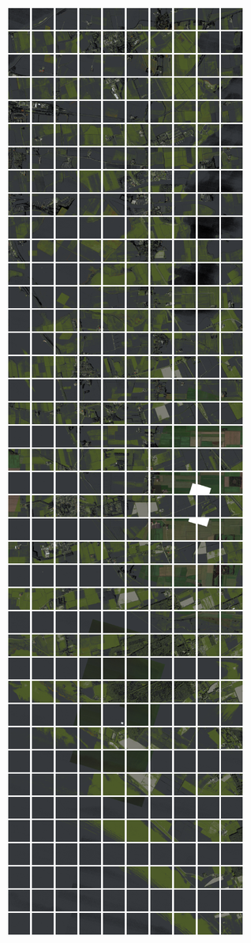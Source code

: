 <html>
<div>
<img src="https://github.com/HakkaTjakka/NL_TILE_MAP/blob/main/18/629/-1063/r.6290.-10630.png" height="44" width="44">
<img src="https://github.com/HakkaTjakka/NL_TILE_MAP/blob/main/18/629/-1063/r.6291.-10630.png" height="44" width="44">
<img src="https://github.com/HakkaTjakka/NL_TILE_MAP/blob/main/18/629/-1063/r.6292.-10630.png" height="44" width="44">
<img src="https://github.com/HakkaTjakka/NL_TILE_MAP/blob/main/18/629/-1063/r.6293.-10630.png" height="44" width="44">
<img src="https://github.com/HakkaTjakka/NL_TILE_MAP/blob/main/18/629/-1063/r.6294.-10630.png" height="44" width="44">
<img src="https://github.com/HakkaTjakka/NL_TILE_MAP/blob/main/18/629/-1063/r.6295.-10630.png" height="44" width="44">
<img src="https://github.com/HakkaTjakka/NL_TILE_MAP/blob/main/18/629/-1063/r.6296.-10630.png" height="44" width="44">
<img src="https://github.com/HakkaTjakka/NL_TILE_MAP/blob/main/18/629/-1063/r.6297.-10630.png" height="44" width="44">
<img src="https://github.com/HakkaTjakka/NL_TILE_MAP/blob/main/18/629/-1063/r.6298.-10630.png" height="44" width="44">
<img src="https://github.com/HakkaTjakka/NL_TILE_MAP/blob/main/18/629/-1063/r.6299.-10630.png" height="44" width="44">
<img src="https://github.com/HakkaTjakka/NL_TILE_MAP/blob/main/18/630/-1063/r.6300.-10630.png" height="44" width="44">
<img src="https://github.com/HakkaTjakka/NL_TILE_MAP/blob/main/18/630/-1063/r.6301.-10630.png" height="44" width="44">
<img src="https://github.com/HakkaTjakka/NL_TILE_MAP/blob/main/18/630/-1063/r.6302.-10630.png" height="44" width="44">
<img src="https://github.com/HakkaTjakka/NL_TILE_MAP/blob/main/18/630/-1063/r.6303.-10630.png" height="44" width="44">
<img src="https://github.com/HakkaTjakka/NL_TILE_MAP/blob/main/18/630/-1063/r.6304.-10630.png" height="44" width="44">
<img src="https://github.com/HakkaTjakka/NL_TILE_MAP/blob/main/18/630/-1063/r.6305.-10630.png" height="44" width="44">
<img src="https://github.com/HakkaTjakka/NL_TILE_MAP/blob/main/18/630/-1063/r.6306.-10630.png" height="44" width="44">
<img src="https://github.com/HakkaTjakka/NL_TILE_MAP/blob/main/18/630/-1063/r.6307.-10630.png" height="44" width="44">
<img src="https://github.com/HakkaTjakka/NL_TILE_MAP/blob/main/18/630/-1063/r.6308.-10630.png" height="44" width="44">
<img src="https://github.com/HakkaTjakka/NL_TILE_MAP/blob/main/18/630/-1063/r.6309.-10630.png" height="44" width="44">
<br>
<img src="https://github.com/HakkaTjakka/NL_TILE_MAP/blob/main/18/629/-1063/r.6290.-10629.png" height="44" width="44">
<img src="https://github.com/HakkaTjakka/NL_TILE_MAP/blob/main/18/629/-1063/r.6291.-10629.png" height="44" width="44">
<img src="https://github.com/HakkaTjakka/NL_TILE_MAP/blob/main/18/629/-1063/r.6292.-10629.png" height="44" width="44">
<img src="https://github.com/HakkaTjakka/NL_TILE_MAP/blob/main/18/629/-1063/r.6293.-10629.png" height="44" width="44">
<img src="https://github.com/HakkaTjakka/NL_TILE_MAP/blob/main/18/629/-1063/r.6294.-10629.png" height="44" width="44">
<img src="https://github.com/HakkaTjakka/NL_TILE_MAP/blob/main/18/629/-1063/r.6295.-10629.png" height="44" width="44">
<img src="https://github.com/HakkaTjakka/NL_TILE_MAP/blob/main/18/629/-1063/r.6296.-10629.png" height="44" width="44">
<img src="https://github.com/HakkaTjakka/NL_TILE_MAP/blob/main/18/629/-1063/r.6297.-10629.png" height="44" width="44">
<img src="https://github.com/HakkaTjakka/NL_TILE_MAP/blob/main/18/629/-1063/r.6298.-10629.png" height="44" width="44">
<img src="https://github.com/HakkaTjakka/NL_TILE_MAP/blob/main/18/629/-1063/r.6299.-10629.png" height="44" width="44">
<img src="https://github.com/HakkaTjakka/NL_TILE_MAP/blob/main/18/630/-1063/r.6300.-10629.png" height="44" width="44">
<img src="https://github.com/HakkaTjakka/NL_TILE_MAP/blob/main/18/630/-1063/r.6301.-10629.png" height="44" width="44">
<img src="https://github.com/HakkaTjakka/NL_TILE_MAP/blob/main/18/630/-1063/r.6302.-10629.png" height="44" width="44">
<img src="https://github.com/HakkaTjakka/NL_TILE_MAP/blob/main/18/630/-1063/r.6303.-10629.png" height="44" width="44">
<img src="https://github.com/HakkaTjakka/NL_TILE_MAP/blob/main/18/630/-1063/r.6304.-10629.png" height="44" width="44">
<img src="https://github.com/HakkaTjakka/NL_TILE_MAP/blob/main/18/630/-1063/r.6305.-10629.png" height="44" width="44">
<img src="https://github.com/HakkaTjakka/NL_TILE_MAP/blob/main/18/630/-1063/r.6306.-10629.png" height="44" width="44">
<img src="https://github.com/HakkaTjakka/NL_TILE_MAP/blob/main/18/630/-1063/r.6307.-10629.png" height="44" width="44">
<img src="https://github.com/HakkaTjakka/NL_TILE_MAP/blob/main/18/630/-1063/r.6308.-10629.png" height="44" width="44">
<img src="https://github.com/HakkaTjakka/NL_TILE_MAP/blob/main/18/630/-1063/r.6309.-10629.png" height="44" width="44">
<br>
<img src="https://github.com/HakkaTjakka/NL_TILE_MAP/blob/main/18/629/-1063/r.6290.-10628.png" height="44" width="44">
<img src="https://github.com/HakkaTjakka/NL_TILE_MAP/blob/main/18/629/-1063/r.6291.-10628.png" height="44" width="44">
<img src="https://github.com/HakkaTjakka/NL_TILE_MAP/blob/main/18/629/-1063/r.6292.-10628.png" height="44" width="44">
<img src="https://github.com/HakkaTjakka/NL_TILE_MAP/blob/main/18/629/-1063/r.6293.-10628.png" height="44" width="44">
<img src="https://github.com/HakkaTjakka/NL_TILE_MAP/blob/main/18/629/-1063/r.6294.-10628.png" height="44" width="44">
<img src="https://github.com/HakkaTjakka/NL_TILE_MAP/blob/main/18/629/-1063/r.6295.-10628.png" height="44" width="44">
<img src="https://github.com/HakkaTjakka/NL_TILE_MAP/blob/main/18/629/-1063/r.6296.-10628.png" height="44" width="44">
<img src="https://github.com/HakkaTjakka/NL_TILE_MAP/blob/main/18/629/-1063/r.6297.-10628.png" height="44" width="44">
<img src="https://github.com/HakkaTjakka/NL_TILE_MAP/blob/main/18/629/-1063/r.6298.-10628.png" height="44" width="44">
<img src="https://github.com/HakkaTjakka/NL_TILE_MAP/blob/main/18/629/-1063/r.6299.-10628.png" height="44" width="44">
<img src="https://github.com/HakkaTjakka/NL_TILE_MAP/blob/main/18/630/-1063/r.6300.-10628.png" height="44" width="44">
<img src="https://github.com/HakkaTjakka/NL_TILE_MAP/blob/main/18/630/-1063/r.6301.-10628.png" height="44" width="44">
<img src="https://github.com/HakkaTjakka/NL_TILE_MAP/blob/main/18/630/-1063/r.6302.-10628.png" height="44" width="44">
<img src="https://github.com/HakkaTjakka/NL_TILE_MAP/blob/main/18/630/-1063/r.6303.-10628.png" height="44" width="44">
<img src="https://github.com/HakkaTjakka/NL_TILE_MAP/blob/main/18/630/-1063/r.6304.-10628.png" height="44" width="44">
<img src="https://github.com/HakkaTjakka/NL_TILE_MAP/blob/main/18/630/-1063/r.6305.-10628.png" height="44" width="44">
<img src="https://github.com/HakkaTjakka/NL_TILE_MAP/blob/main/18/630/-1063/r.6306.-10628.png" height="44" width="44">
<img src="https://github.com/HakkaTjakka/NL_TILE_MAP/blob/main/18/630/-1063/r.6307.-10628.png" height="44" width="44">
<img src="https://github.com/HakkaTjakka/NL_TILE_MAP/blob/main/18/630/-1063/r.6308.-10628.png" height="44" width="44">
<img src="https://github.com/HakkaTjakka/NL_TILE_MAP/blob/main/18/630/-1063/r.6309.-10628.png" height="44" width="44">
<br>
<img src="https://github.com/HakkaTjakka/NL_TILE_MAP/blob/main/18/629/-1063/r.6290.-10627.png" height="44" width="44">
<img src="https://github.com/HakkaTjakka/NL_TILE_MAP/blob/main/18/629/-1063/r.6291.-10627.png" height="44" width="44">
<img src="https://github.com/HakkaTjakka/NL_TILE_MAP/blob/main/18/629/-1063/r.6292.-10627.png" height="44" width="44">
<img src="https://github.com/HakkaTjakka/NL_TILE_MAP/blob/main/18/629/-1063/r.6293.-10627.png" height="44" width="44">
<img src="https://github.com/HakkaTjakka/NL_TILE_MAP/blob/main/18/629/-1063/r.6294.-10627.png" height="44" width="44">
<img src="https://github.com/HakkaTjakka/NL_TILE_MAP/blob/main/18/629/-1063/r.6295.-10627.png" height="44" width="44">
<img src="https://github.com/HakkaTjakka/NL_TILE_MAP/blob/main/18/629/-1063/r.6296.-10627.png" height="44" width="44">
<img src="https://github.com/HakkaTjakka/NL_TILE_MAP/blob/main/18/629/-1063/r.6297.-10627.png" height="44" width="44">
<img src="https://github.com/HakkaTjakka/NL_TILE_MAP/blob/main/18/629/-1063/r.6298.-10627.png" height="44" width="44">
<img src="https://github.com/HakkaTjakka/NL_TILE_MAP/blob/main/18/629/-1063/r.6299.-10627.png" height="44" width="44">
<img src="https://github.com/HakkaTjakka/NL_TILE_MAP/blob/main/18/630/-1063/r.6300.-10627.png" height="44" width="44">
<img src="https://github.com/HakkaTjakka/NL_TILE_MAP/blob/main/18/630/-1063/r.6301.-10627.png" height="44" width="44">
<img src="https://github.com/HakkaTjakka/NL_TILE_MAP/blob/main/18/630/-1063/r.6302.-10627.png" height="44" width="44">
<img src="https://github.com/HakkaTjakka/NL_TILE_MAP/blob/main/18/630/-1063/r.6303.-10627.png" height="44" width="44">
<img src="https://github.com/HakkaTjakka/NL_TILE_MAP/blob/main/18/630/-1063/r.6304.-10627.png" height="44" width="44">
<img src="https://github.com/HakkaTjakka/NL_TILE_MAP/blob/main/18/630/-1063/r.6305.-10627.png" height="44" width="44">
<img src="https://github.com/HakkaTjakka/NL_TILE_MAP/blob/main/18/630/-1063/r.6306.-10627.png" height="44" width="44">
<img src="https://github.com/HakkaTjakka/NL_TILE_MAP/blob/main/18/630/-1063/r.6307.-10627.png" height="44" width="44">
<img src="https://github.com/HakkaTjakka/NL_TILE_MAP/blob/main/18/630/-1063/r.6308.-10627.png" height="44" width="44">
<img src="https://github.com/HakkaTjakka/NL_TILE_MAP/blob/main/18/630/-1063/r.6309.-10627.png" height="44" width="44">
<br>
<img src="https://github.com/HakkaTjakka/NL_TILE_MAP/blob/main/18/629/-1063/r.6290.-10626.png" height="44" width="44">
<img src="https://github.com/HakkaTjakka/NL_TILE_MAP/blob/main/18/629/-1063/r.6291.-10626.png" height="44" width="44">
<img src="https://github.com/HakkaTjakka/NL_TILE_MAP/blob/main/18/629/-1063/r.6292.-10626.png" height="44" width="44">
<img src="https://github.com/HakkaTjakka/NL_TILE_MAP/blob/main/18/629/-1063/r.6293.-10626.png" height="44" width="44">
<img src="https://github.com/HakkaTjakka/NL_TILE_MAP/blob/main/18/629/-1063/r.6294.-10626.png" height="44" width="44">
<img src="https://github.com/HakkaTjakka/NL_TILE_MAP/blob/main/18/629/-1063/r.6295.-10626.png" height="44" width="44">
<img src="https://github.com/HakkaTjakka/NL_TILE_MAP/blob/main/18/629/-1063/r.6296.-10626.png" height="44" width="44">
<img src="https://github.com/HakkaTjakka/NL_TILE_MAP/blob/main/18/629/-1063/r.6297.-10626.png" height="44" width="44">
<img src="https://github.com/HakkaTjakka/NL_TILE_MAP/blob/main/18/629/-1063/r.6298.-10626.png" height="44" width="44">
<img src="https://github.com/HakkaTjakka/NL_TILE_MAP/blob/main/18/629/-1063/r.6299.-10626.png" height="44" width="44">
<img src="https://github.com/HakkaTjakka/NL_TILE_MAP/blob/main/18/630/-1063/r.6300.-10626.png" height="44" width="44">
<img src="https://github.com/HakkaTjakka/NL_TILE_MAP/blob/main/18/630/-1063/r.6301.-10626.png" height="44" width="44">
<img src="https://github.com/HakkaTjakka/NL_TILE_MAP/blob/main/18/630/-1063/r.6302.-10626.png" height="44" width="44">
<img src="https://github.com/HakkaTjakka/NL_TILE_MAP/blob/main/18/630/-1063/r.6303.-10626.png" height="44" width="44">
<img src="https://github.com/HakkaTjakka/NL_TILE_MAP/blob/main/18/630/-1063/r.6304.-10626.png" height="44" width="44">
<img src="https://github.com/HakkaTjakka/NL_TILE_MAP/blob/main/18/630/-1063/r.6305.-10626.png" height="44" width="44">
<img src="https://github.com/HakkaTjakka/NL_TILE_MAP/blob/main/18/630/-1063/r.6306.-10626.png" height="44" width="44">
<img src="https://github.com/HakkaTjakka/NL_TILE_MAP/blob/main/18/630/-1063/r.6307.-10626.png" height="44" width="44">
<img src="https://github.com/HakkaTjakka/NL_TILE_MAP/blob/main/18/630/-1063/r.6308.-10626.png" height="44" width="44">
<img src="https://github.com/HakkaTjakka/NL_TILE_MAP/blob/main/18/630/-1063/r.6309.-10626.png" height="44" width="44">
<br>
<img src="https://github.com/HakkaTjakka/NL_TILE_MAP/blob/main/18/629/-1063/r.6290.-10625.png" height="44" width="44">
<img src="https://github.com/HakkaTjakka/NL_TILE_MAP/blob/main/18/629/-1063/r.6291.-10625.png" height="44" width="44">
<img src="https://github.com/HakkaTjakka/NL_TILE_MAP/blob/main/18/629/-1063/r.6292.-10625.png" height="44" width="44">
<img src="https://github.com/HakkaTjakka/NL_TILE_MAP/blob/main/18/629/-1063/r.6293.-10625.png" height="44" width="44">
<img src="https://github.com/HakkaTjakka/NL_TILE_MAP/blob/main/18/629/-1063/r.6294.-10625.png" height="44" width="44">
<img src="https://github.com/HakkaTjakka/NL_TILE_MAP/blob/main/18/629/-1063/r.6295.-10625.png" height="44" width="44">
<img src="https://github.com/HakkaTjakka/NL_TILE_MAP/blob/main/18/629/-1063/r.6296.-10625.png" height="44" width="44">
<img src="https://github.com/HakkaTjakka/NL_TILE_MAP/blob/main/18/629/-1063/r.6297.-10625.png" height="44" width="44">
<img src="https://github.com/HakkaTjakka/NL_TILE_MAP/blob/main/18/629/-1063/r.6298.-10625.png" height="44" width="44">
<img src="https://github.com/HakkaTjakka/NL_TILE_MAP/blob/main/18/629/-1063/r.6299.-10625.png" height="44" width="44">
<img src="https://github.com/HakkaTjakka/NL_TILE_MAP/blob/main/18/630/-1063/r.6300.-10625.png" height="44" width="44">
<img src="https://github.com/HakkaTjakka/NL_TILE_MAP/blob/main/18/630/-1063/r.6301.-10625.png" height="44" width="44">
<img src="https://github.com/HakkaTjakka/NL_TILE_MAP/blob/main/18/630/-1063/r.6302.-10625.png" height="44" width="44">
<img src="https://github.com/HakkaTjakka/NL_TILE_MAP/blob/main/18/630/-1063/r.6303.-10625.png" height="44" width="44">
<img src="https://github.com/HakkaTjakka/NL_TILE_MAP/blob/main/18/630/-1063/r.6304.-10625.png" height="44" width="44">
<img src="https://github.com/HakkaTjakka/NL_TILE_MAP/blob/main/18/630/-1063/r.6305.-10625.png" height="44" width="44">
<img src="https://github.com/HakkaTjakka/NL_TILE_MAP/blob/main/18/630/-1063/r.6306.-10625.png" height="44" width="44">
<img src="https://github.com/HakkaTjakka/NL_TILE_MAP/blob/main/18/630/-1063/r.6307.-10625.png" height="44" width="44">
<img src="https://github.com/HakkaTjakka/NL_TILE_MAP/blob/main/18/630/-1063/r.6308.-10625.png" height="44" width="44">
<img src="https://github.com/HakkaTjakka/NL_TILE_MAP/blob/main/18/630/-1063/r.6309.-10625.png" height="44" width="44">
<br>
<img src="https://github.com/HakkaTjakka/NL_TILE_MAP/blob/main/18/629/-1063/r.6290.-10624.png" height="44" width="44">
<img src="https://github.com/HakkaTjakka/NL_TILE_MAP/blob/main/18/629/-1063/r.6291.-10624.png" height="44" width="44">
<img src="https://github.com/HakkaTjakka/NL_TILE_MAP/blob/main/18/629/-1063/r.6292.-10624.png" height="44" width="44">
<img src="https://github.com/HakkaTjakka/NL_TILE_MAP/blob/main/18/629/-1063/r.6293.-10624.png" height="44" width="44">
<img src="https://github.com/HakkaTjakka/NL_TILE_MAP/blob/main/18/629/-1063/r.6294.-10624.png" height="44" width="44">
<img src="https://github.com/HakkaTjakka/NL_TILE_MAP/blob/main/18/629/-1063/r.6295.-10624.png" height="44" width="44">
<img src="https://github.com/HakkaTjakka/NL_TILE_MAP/blob/main/18/629/-1063/r.6296.-10624.png" height="44" width="44">
<img src="https://github.com/HakkaTjakka/NL_TILE_MAP/blob/main/18/629/-1063/r.6297.-10624.png" height="44" width="44">
<img src="https://github.com/HakkaTjakka/NL_TILE_MAP/blob/main/18/629/-1063/r.6298.-10624.png" height="44" width="44">
<img src="https://github.com/HakkaTjakka/NL_TILE_MAP/blob/main/18/629/-1063/r.6299.-10624.png" height="44" width="44">
<img src="https://github.com/HakkaTjakka/NL_TILE_MAP/blob/main/18/630/-1063/r.6300.-10624.png" height="44" width="44">
<img src="https://github.com/HakkaTjakka/NL_TILE_MAP/blob/main/18/630/-1063/r.6301.-10624.png" height="44" width="44">
<img src="https://github.com/HakkaTjakka/NL_TILE_MAP/blob/main/18/630/-1063/r.6302.-10624.png" height="44" width="44">
<img src="https://github.com/HakkaTjakka/NL_TILE_MAP/blob/main/18/630/-1063/r.6303.-10624.png" height="44" width="44">
<img src="https://github.com/HakkaTjakka/NL_TILE_MAP/blob/main/18/630/-1063/r.6304.-10624.png" height="44" width="44">
<img src="https://github.com/HakkaTjakka/NL_TILE_MAP/blob/main/18/630/-1063/r.6305.-10624.png" height="44" width="44">
<img src="https://github.com/HakkaTjakka/NL_TILE_MAP/blob/main/18/630/-1063/r.6306.-10624.png" height="44" width="44">
<img src="https://github.com/HakkaTjakka/NL_TILE_MAP/blob/main/18/630/-1063/r.6307.-10624.png" height="44" width="44">
<img src="https://github.com/HakkaTjakka/NL_TILE_MAP/blob/main/18/630/-1063/r.6308.-10624.png" height="44" width="44">
<img src="https://github.com/HakkaTjakka/NL_TILE_MAP/blob/main/18/630/-1063/r.6309.-10624.png" height="44" width="44">
<br>
<img src="https://github.com/HakkaTjakka/NL_TILE_MAP/blob/main/18/629/-1063/r.6290.-10623.png" height="44" width="44">
<img src="https://github.com/HakkaTjakka/NL_TILE_MAP/blob/main/18/629/-1063/r.6291.-10623.png" height="44" width="44">
<img src="https://github.com/HakkaTjakka/NL_TILE_MAP/blob/main/18/629/-1063/r.6292.-10623.png" height="44" width="44">
<img src="https://github.com/HakkaTjakka/NL_TILE_MAP/blob/main/18/629/-1063/r.6293.-10623.png" height="44" width="44">
<img src="https://github.com/HakkaTjakka/NL_TILE_MAP/blob/main/18/629/-1063/r.6294.-10623.png" height="44" width="44">
<img src="https://github.com/HakkaTjakka/NL_TILE_MAP/blob/main/18/629/-1063/r.6295.-10623.png" height="44" width="44">
<img src="https://github.com/HakkaTjakka/NL_TILE_MAP/blob/main/18/629/-1063/r.6296.-10623.png" height="44" width="44">
<img src="https://github.com/HakkaTjakka/NL_TILE_MAP/blob/main/18/629/-1063/r.6297.-10623.png" height="44" width="44">
<img src="https://github.com/HakkaTjakka/NL_TILE_MAP/blob/main/18/629/-1063/r.6298.-10623.png" height="44" width="44">
<img src="https://github.com/HakkaTjakka/NL_TILE_MAP/blob/main/18/629/-1063/r.6299.-10623.png" height="44" width="44">
<img src="https://github.com/HakkaTjakka/NL_TILE_MAP/blob/main/18/630/-1063/r.6300.-10623.png" height="44" width="44">
<img src="https://github.com/HakkaTjakka/NL_TILE_MAP/blob/main/18/630/-1063/r.6301.-10623.png" height="44" width="44">
<img src="https://github.com/HakkaTjakka/NL_TILE_MAP/blob/main/18/630/-1063/r.6302.-10623.png" height="44" width="44">
<img src="https://github.com/HakkaTjakka/NL_TILE_MAP/blob/main/18/630/-1063/r.6303.-10623.png" height="44" width="44">
<img src="https://github.com/HakkaTjakka/NL_TILE_MAP/blob/main/18/630/-1063/r.6304.-10623.png" height="44" width="44">
<img src="https://github.com/HakkaTjakka/NL_TILE_MAP/blob/main/18/630/-1063/r.6305.-10623.png" height="44" width="44">
<img src="https://github.com/HakkaTjakka/NL_TILE_MAP/blob/main/18/630/-1063/r.6306.-10623.png" height="44" width="44">
<img src="https://github.com/HakkaTjakka/NL_TILE_MAP/blob/main/18/630/-1063/r.6307.-10623.png" height="44" width="44">
<img src="https://github.com/HakkaTjakka/NL_TILE_MAP/blob/main/18/630/-1063/r.6308.-10623.png" height="44" width="44">
<img src="https://github.com/HakkaTjakka/NL_TILE_MAP/blob/main/18/630/-1063/r.6309.-10623.png" height="44" width="44">
<br>
<img src="https://github.com/HakkaTjakka/NL_TILE_MAP/blob/main/18/629/-1063/r.6290.-10622.png" height="44" width="44">
<img src="https://github.com/HakkaTjakka/NL_TILE_MAP/blob/main/18/629/-1063/r.6291.-10622.png" height="44" width="44">
<img src="https://github.com/HakkaTjakka/NL_TILE_MAP/blob/main/18/629/-1063/r.6292.-10622.png" height="44" width="44">
<img src="https://github.com/HakkaTjakka/NL_TILE_MAP/blob/main/18/629/-1063/r.6293.-10622.png" height="44" width="44">
<img src="https://github.com/HakkaTjakka/NL_TILE_MAP/blob/main/18/629/-1063/r.6294.-10622.png" height="44" width="44">
<img src="https://github.com/HakkaTjakka/NL_TILE_MAP/blob/main/18/629/-1063/r.6295.-10622.png" height="44" width="44">
<img src="https://github.com/HakkaTjakka/NL_TILE_MAP/blob/main/18/629/-1063/r.6296.-10622.png" height="44" width="44">
<img src="https://github.com/HakkaTjakka/NL_TILE_MAP/blob/main/18/629/-1063/r.6297.-10622.png" height="44" width="44">
<img src="https://github.com/HakkaTjakka/NL_TILE_MAP/blob/main/18/629/-1063/r.6298.-10622.png" height="44" width="44">
<img src="https://github.com/HakkaTjakka/NL_TILE_MAP/blob/main/18/629/-1063/r.6299.-10622.png" height="44" width="44">
<img src="https://github.com/HakkaTjakka/NL_TILE_MAP/blob/main/18/630/-1063/r.6300.-10622.png" height="44" width="44">
<img src="https://github.com/HakkaTjakka/NL_TILE_MAP/blob/main/18/630/-1063/r.6301.-10622.png" height="44" width="44">
<img src="https://github.com/HakkaTjakka/NL_TILE_MAP/blob/main/18/630/-1063/r.6302.-10622.png" height="44" width="44">
<img src="https://github.com/HakkaTjakka/NL_TILE_MAP/blob/main/18/630/-1063/r.6303.-10622.png" height="44" width="44">
<img src="https://github.com/HakkaTjakka/NL_TILE_MAP/blob/main/18/630/-1063/r.6304.-10622.png" height="44" width="44">
<img src="https://github.com/HakkaTjakka/NL_TILE_MAP/blob/main/18/630/-1063/r.6305.-10622.png" height="44" width="44">
<img src="https://github.com/HakkaTjakka/NL_TILE_MAP/blob/main/18/630/-1063/r.6306.-10622.png" height="44" width="44">
<img src="https://github.com/HakkaTjakka/NL_TILE_MAP/blob/main/18/630/-1063/r.6307.-10622.png" height="44" width="44">
<img src="https://github.com/HakkaTjakka/NL_TILE_MAP/blob/main/18/630/-1063/r.6308.-10622.png" height="44" width="44">
<img src="https://github.com/HakkaTjakka/NL_TILE_MAP/blob/main/18/630/-1063/r.6309.-10622.png" height="44" width="44">
<br>
<img src="https://github.com/HakkaTjakka/NL_TILE_MAP/blob/main/18/629/-1063/r.6290.-10621.png" height="44" width="44">
<img src="https://github.com/HakkaTjakka/NL_TILE_MAP/blob/main/18/629/-1063/r.6291.-10621.png" height="44" width="44">
<img src="https://github.com/HakkaTjakka/NL_TILE_MAP/blob/main/18/629/-1063/r.6292.-10621.png" height="44" width="44">
<img src="https://github.com/HakkaTjakka/NL_TILE_MAP/blob/main/18/629/-1063/r.6293.-10621.png" height="44" width="44">
<img src="https://github.com/HakkaTjakka/NL_TILE_MAP/blob/main/18/629/-1063/r.6294.-10621.png" height="44" width="44">
<img src="https://github.com/HakkaTjakka/NL_TILE_MAP/blob/main/18/629/-1063/r.6295.-10621.png" height="44" width="44">
<img src="https://github.com/HakkaTjakka/NL_TILE_MAP/blob/main/18/629/-1063/r.6296.-10621.png" height="44" width="44">
<img src="https://github.com/HakkaTjakka/NL_TILE_MAP/blob/main/18/629/-1063/r.6297.-10621.png" height="44" width="44">
<img src="https://github.com/HakkaTjakka/NL_TILE_MAP/blob/main/18/629/-1063/r.6298.-10621.png" height="44" width="44">
<img src="https://github.com/HakkaTjakka/NL_TILE_MAP/blob/main/18/629/-1063/r.6299.-10621.png" height="44" width="44">
<img src="https://github.com/HakkaTjakka/NL_TILE_MAP/blob/main/18/630/-1063/r.6300.-10621.png" height="44" width="44">
<img src="https://github.com/HakkaTjakka/NL_TILE_MAP/blob/main/18/630/-1063/r.6301.-10621.png" height="44" width="44">
<img src="https://github.com/HakkaTjakka/NL_TILE_MAP/blob/main/18/630/-1063/r.6302.-10621.png" height="44" width="44">
<img src="https://github.com/HakkaTjakka/NL_TILE_MAP/blob/main/18/630/-1063/r.6303.-10621.png" height="44" width="44">
<img src="https://github.com/HakkaTjakka/NL_TILE_MAP/blob/main/18/630/-1063/r.6304.-10621.png" height="44" width="44">
<img src="https://github.com/HakkaTjakka/NL_TILE_MAP/blob/main/18/630/-1063/r.6305.-10621.png" height="44" width="44">
<img src="https://github.com/HakkaTjakka/NL_TILE_MAP/blob/main/18/630/-1063/r.6306.-10621.png" height="44" width="44">
<img src="https://github.com/HakkaTjakka/NL_TILE_MAP/blob/main/18/630/-1063/r.6307.-10621.png" height="44" width="44">
<img src="https://github.com/HakkaTjakka/NL_TILE_MAP/blob/main/18/630/-1063/r.6308.-10621.png" height="44" width="44">
<img src="https://github.com/HakkaTjakka/NL_TILE_MAP/blob/main/18/630/-1063/r.6309.-10621.png" height="44" width="44">
<br>
<img src="https://github.com/HakkaTjakka/NL_TILE_MAP/blob/main/18/629/-1062/r.6290.-10620.png" height="44" width="44">
<img src="https://github.com/HakkaTjakka/NL_TILE_MAP/blob/main/18/629/-1062/r.6291.-10620.png" height="44" width="44">
<img src="https://github.com/HakkaTjakka/NL_TILE_MAP/blob/main/18/629/-1062/r.6292.-10620.png" height="44" width="44">
<img src="https://github.com/HakkaTjakka/NL_TILE_MAP/blob/main/18/629/-1062/r.6293.-10620.png" height="44" width="44">
<img src="https://github.com/HakkaTjakka/NL_TILE_MAP/blob/main/18/629/-1062/r.6294.-10620.png" height="44" width="44">
<img src="https://github.com/HakkaTjakka/NL_TILE_MAP/blob/main/18/629/-1062/r.6295.-10620.png" height="44" width="44">
<img src="https://github.com/HakkaTjakka/NL_TILE_MAP/blob/main/18/629/-1062/r.6296.-10620.png" height="44" width="44">
<img src="https://github.com/HakkaTjakka/NL_TILE_MAP/blob/main/18/629/-1062/r.6297.-10620.png" height="44" width="44">
<img src="https://github.com/HakkaTjakka/NL_TILE_MAP/blob/main/18/629/-1062/r.6298.-10620.png" height="44" width="44">
<img src="https://github.com/HakkaTjakka/NL_TILE_MAP/blob/main/18/629/-1062/r.6299.-10620.png" height="44" width="44">
<img src="https://github.com/HakkaTjakka/NL_TILE_MAP/blob/main/18/630/-1062/r.6300.-10620.png" height="44" width="44">
<img src="https://github.com/HakkaTjakka/NL_TILE_MAP/blob/main/18/630/-1062/r.6301.-10620.png" height="44" width="44">
<img src="https://github.com/HakkaTjakka/NL_TILE_MAP/blob/main/18/630/-1062/r.6302.-10620.png" height="44" width="44">
<img src="https://github.com/HakkaTjakka/NL_TILE_MAP/blob/main/18/630/-1062/r.6303.-10620.png" height="44" width="44">
<img src="https://github.com/HakkaTjakka/NL_TILE_MAP/blob/main/18/630/-1062/r.6304.-10620.png" height="44" width="44">
<img src="https://github.com/HakkaTjakka/NL_TILE_MAP/blob/main/18/630/-1062/r.6305.-10620.png" height="44" width="44">
<img src="https://github.com/HakkaTjakka/NL_TILE_MAP/blob/main/18/630/-1062/r.6306.-10620.png" height="44" width="44">
<img src="https://github.com/HakkaTjakka/NL_TILE_MAP/blob/main/18/630/-1062/r.6307.-10620.png" height="44" width="44">
<img src="https://github.com/HakkaTjakka/NL_TILE_MAP/blob/main/18/630/-1062/r.6308.-10620.png" height="44" width="44">
<img src="https://github.com/HakkaTjakka/NL_TILE_MAP/blob/main/18/630/-1062/r.6309.-10620.png" height="44" width="44">
<br>
<img src="https://github.com/HakkaTjakka/NL_TILE_MAP/blob/main/18/629/-1062/r.6290.-10619.png" height="44" width="44">
<img src="https://github.com/HakkaTjakka/NL_TILE_MAP/blob/main/18/629/-1062/r.6291.-10619.png" height="44" width="44">
<img src="https://github.com/HakkaTjakka/NL_TILE_MAP/blob/main/18/629/-1062/r.6292.-10619.png" height="44" width="44">
<img src="https://github.com/HakkaTjakka/NL_TILE_MAP/blob/main/18/629/-1062/r.6293.-10619.png" height="44" width="44">
<img src="https://github.com/HakkaTjakka/NL_TILE_MAP/blob/main/18/629/-1062/r.6294.-10619.png" height="44" width="44">
<img src="https://github.com/HakkaTjakka/NL_TILE_MAP/blob/main/18/629/-1062/r.6295.-10619.png" height="44" width="44">
<img src="https://github.com/HakkaTjakka/NL_TILE_MAP/blob/main/18/629/-1062/r.6296.-10619.png" height="44" width="44">
<img src="https://github.com/HakkaTjakka/NL_TILE_MAP/blob/main/18/629/-1062/r.6297.-10619.png" height="44" width="44">
<img src="https://github.com/HakkaTjakka/NL_TILE_MAP/blob/main/18/629/-1062/r.6298.-10619.png" height="44" width="44">
<img src="https://github.com/HakkaTjakka/NL_TILE_MAP/blob/main/18/629/-1062/r.6299.-10619.png" height="44" width="44">
<img src="https://github.com/HakkaTjakka/NL_TILE_MAP/blob/main/18/630/-1062/r.6300.-10619.png" height="44" width="44">
<img src="https://github.com/HakkaTjakka/NL_TILE_MAP/blob/main/18/630/-1062/r.6301.-10619.png" height="44" width="44">
<img src="https://github.com/HakkaTjakka/NL_TILE_MAP/blob/main/18/630/-1062/r.6302.-10619.png" height="44" width="44">
<img src="https://github.com/HakkaTjakka/NL_TILE_MAP/blob/main/18/630/-1062/r.6303.-10619.png" height="44" width="44">
<img src="https://github.com/HakkaTjakka/NL_TILE_MAP/blob/main/18/630/-1062/r.6304.-10619.png" height="44" width="44">
<img src="https://github.com/HakkaTjakka/NL_TILE_MAP/blob/main/18/630/-1062/r.6305.-10619.png" height="44" width="44">
<img src="https://github.com/HakkaTjakka/NL_TILE_MAP/blob/main/18/630/-1062/r.6306.-10619.png" height="44" width="44">
<img src="https://github.com/HakkaTjakka/NL_TILE_MAP/blob/main/18/630/-1062/r.6307.-10619.png" height="44" width="44">
<img src="https://github.com/HakkaTjakka/NL_TILE_MAP/blob/main/18/630/-1062/r.6308.-10619.png" height="44" width="44">
<img src="https://github.com/HakkaTjakka/NL_TILE_MAP/blob/main/18/630/-1062/r.6309.-10619.png" height="44" width="44">
<br>
<img src="https://github.com/HakkaTjakka/NL_TILE_MAP/blob/main/18/629/-1062/r.6290.-10618.png" height="44" width="44">
<img src="https://github.com/HakkaTjakka/NL_TILE_MAP/blob/main/18/629/-1062/r.6291.-10618.png" height="44" width="44">
<img src="https://github.com/HakkaTjakka/NL_TILE_MAP/blob/main/18/629/-1062/r.6292.-10618.png" height="44" width="44">
<img src="https://github.com/HakkaTjakka/NL_TILE_MAP/blob/main/18/629/-1062/r.6293.-10618.png" height="44" width="44">
<img src="https://github.com/HakkaTjakka/NL_TILE_MAP/blob/main/18/629/-1062/r.6294.-10618.png" height="44" width="44">
<img src="https://github.com/HakkaTjakka/NL_TILE_MAP/blob/main/18/629/-1062/r.6295.-10618.png" height="44" width="44">
<img src="https://github.com/HakkaTjakka/NL_TILE_MAP/blob/main/18/629/-1062/r.6296.-10618.png" height="44" width="44">
<img src="https://github.com/HakkaTjakka/NL_TILE_MAP/blob/main/18/629/-1062/r.6297.-10618.png" height="44" width="44">
<img src="https://github.com/HakkaTjakka/NL_TILE_MAP/blob/main/18/629/-1062/r.6298.-10618.png" height="44" width="44">
<img src="https://github.com/HakkaTjakka/NL_TILE_MAP/blob/main/18/629/-1062/r.6299.-10618.png" height="44" width="44">
<img src="https://github.com/HakkaTjakka/NL_TILE_MAP/blob/main/18/630/-1062/r.6300.-10618.png" height="44" width="44">
<img src="https://github.com/HakkaTjakka/NL_TILE_MAP/blob/main/18/630/-1062/r.6301.-10618.png" height="44" width="44">
<img src="https://github.com/HakkaTjakka/NL_TILE_MAP/blob/main/18/630/-1062/r.6302.-10618.png" height="44" width="44">
<img src="https://github.com/HakkaTjakka/NL_TILE_MAP/blob/main/18/630/-1062/r.6303.-10618.png" height="44" width="44">
<img src="https://github.com/HakkaTjakka/NL_TILE_MAP/blob/main/18/630/-1062/r.6304.-10618.png" height="44" width="44">
<img src="https://github.com/HakkaTjakka/NL_TILE_MAP/blob/main/18/630/-1062/r.6305.-10618.png" height="44" width="44">
<img src="https://github.com/HakkaTjakka/NL_TILE_MAP/blob/main/18/630/-1062/r.6306.-10618.png" height="44" width="44">
<img src="https://github.com/HakkaTjakka/NL_TILE_MAP/blob/main/18/630/-1062/r.6307.-10618.png" height="44" width="44">
<img src="https://github.com/HakkaTjakka/NL_TILE_MAP/blob/main/18/630/-1062/r.6308.-10618.png" height="44" width="44">
<img src="https://github.com/HakkaTjakka/NL_TILE_MAP/blob/main/18/630/-1062/r.6309.-10618.png" height="44" width="44">
<br>
<img src="https://github.com/HakkaTjakka/NL_TILE_MAP/blob/main/18/629/-1062/r.6290.-10617.png" height="44" width="44">
<img src="https://github.com/HakkaTjakka/NL_TILE_MAP/blob/main/18/629/-1062/r.6291.-10617.png" height="44" width="44">
<img src="https://github.com/HakkaTjakka/NL_TILE_MAP/blob/main/18/629/-1062/r.6292.-10617.png" height="44" width="44">
<img src="https://github.com/HakkaTjakka/NL_TILE_MAP/blob/main/18/629/-1062/r.6293.-10617.png" height="44" width="44">
<img src="https://github.com/HakkaTjakka/NL_TILE_MAP/blob/main/18/629/-1062/r.6294.-10617.png" height="44" width="44">
<img src="https://github.com/HakkaTjakka/NL_TILE_MAP/blob/main/18/629/-1062/r.6295.-10617.png" height="44" width="44">
<img src="https://github.com/HakkaTjakka/NL_TILE_MAP/blob/main/18/629/-1062/r.6296.-10617.png" height="44" width="44">
<img src="https://github.com/HakkaTjakka/NL_TILE_MAP/blob/main/18/629/-1062/r.6297.-10617.png" height="44" width="44">
<img src="https://github.com/HakkaTjakka/NL_TILE_MAP/blob/main/18/629/-1062/r.6298.-10617.png" height="44" width="44">
<img src="https://github.com/HakkaTjakka/NL_TILE_MAP/blob/main/18/629/-1062/r.6299.-10617.png" height="44" width="44">
<img src="https://github.com/HakkaTjakka/NL_TILE_MAP/blob/main/18/630/-1062/r.6300.-10617.png" height="44" width="44">
<img src="https://github.com/HakkaTjakka/NL_TILE_MAP/blob/main/18/630/-1062/r.6301.-10617.png" height="44" width="44">
<img src="https://github.com/HakkaTjakka/NL_TILE_MAP/blob/main/18/630/-1062/r.6302.-10617.png" height="44" width="44">
<img src="https://github.com/HakkaTjakka/NL_TILE_MAP/blob/main/18/630/-1062/r.6303.-10617.png" height="44" width="44">
<img src="https://github.com/HakkaTjakka/NL_TILE_MAP/blob/main/18/630/-1062/r.6304.-10617.png" height="44" width="44">
<img src="https://github.com/HakkaTjakka/NL_TILE_MAP/blob/main/18/630/-1062/r.6305.-10617.png" height="44" width="44">
<img src="https://github.com/HakkaTjakka/NL_TILE_MAP/blob/main/18/630/-1062/r.6306.-10617.png" height="44" width="44">
<img src="https://github.com/HakkaTjakka/NL_TILE_MAP/blob/main/18/630/-1062/r.6307.-10617.png" height="44" width="44">
<img src="https://github.com/HakkaTjakka/NL_TILE_MAP/blob/main/18/630/-1062/r.6308.-10617.png" height="44" width="44">
<img src="https://github.com/HakkaTjakka/NL_TILE_MAP/blob/main/18/630/-1062/r.6309.-10617.png" height="44" width="44">
<br>
<img src="https://github.com/HakkaTjakka/NL_TILE_MAP/blob/main/18/629/-1062/r.6290.-10616.png" height="44" width="44">
<img src="https://github.com/HakkaTjakka/NL_TILE_MAP/blob/main/18/629/-1062/r.6291.-10616.png" height="44" width="44">
<img src="https://github.com/HakkaTjakka/NL_TILE_MAP/blob/main/18/629/-1062/r.6292.-10616.png" height="44" width="44">
<img src="https://github.com/HakkaTjakka/NL_TILE_MAP/blob/main/18/629/-1062/r.6293.-10616.png" height="44" width="44">
<img src="https://github.com/HakkaTjakka/NL_TILE_MAP/blob/main/18/629/-1062/r.6294.-10616.png" height="44" width="44">
<img src="https://github.com/HakkaTjakka/NL_TILE_MAP/blob/main/18/629/-1062/r.6295.-10616.png" height="44" width="44">
<img src="https://github.com/HakkaTjakka/NL_TILE_MAP/blob/main/18/629/-1062/r.6296.-10616.png" height="44" width="44">
<img src="https://github.com/HakkaTjakka/NL_TILE_MAP/blob/main/18/629/-1062/r.6297.-10616.png" height="44" width="44">
<img src="https://github.com/HakkaTjakka/NL_TILE_MAP/blob/main/18/629/-1062/r.6298.-10616.png" height="44" width="44">
<img src="https://github.com/HakkaTjakka/NL_TILE_MAP/blob/main/18/629/-1062/r.6299.-10616.png" height="44" width="44">
<img src="https://github.com/HakkaTjakka/NL_TILE_MAP/blob/main/18/630/-1062/r.6300.-10616.png" height="44" width="44">
<img src="https://github.com/HakkaTjakka/NL_TILE_MAP/blob/main/18/630/-1062/r.6301.-10616.png" height="44" width="44">
<img src="https://github.com/HakkaTjakka/NL_TILE_MAP/blob/main/18/630/-1062/r.6302.-10616.png" height="44" width="44">
<img src="https://github.com/HakkaTjakka/NL_TILE_MAP/blob/main/18/630/-1062/r.6303.-10616.png" height="44" width="44">
<img src="https://github.com/HakkaTjakka/NL_TILE_MAP/blob/main/18/630/-1062/r.6304.-10616.png" height="44" width="44">
<img src="https://github.com/HakkaTjakka/NL_TILE_MAP/blob/main/18/630/-1062/r.6305.-10616.png" height="44" width="44">
<img src="https://github.com/HakkaTjakka/NL_TILE_MAP/blob/main/18/630/-1062/r.6306.-10616.png" height="44" width="44">
<img src="https://github.com/HakkaTjakka/NL_TILE_MAP/blob/main/18/630/-1062/r.6307.-10616.png" height="44" width="44">
<img src="https://github.com/HakkaTjakka/NL_TILE_MAP/blob/main/18/630/-1062/r.6308.-10616.png" height="44" width="44">
<img src="https://github.com/HakkaTjakka/NL_TILE_MAP/blob/main/18/630/-1062/r.6309.-10616.png" height="44" width="44">
<br>
<img src="https://github.com/HakkaTjakka/NL_TILE_MAP/blob/main/18/629/-1062/r.6290.-10615.png" height="44" width="44">
<img src="https://github.com/HakkaTjakka/NL_TILE_MAP/blob/main/18/629/-1062/r.6291.-10615.png" height="44" width="44">
<img src="https://github.com/HakkaTjakka/NL_TILE_MAP/blob/main/18/629/-1062/r.6292.-10615.png" height="44" width="44">
<img src="https://github.com/HakkaTjakka/NL_TILE_MAP/blob/main/18/629/-1062/r.6293.-10615.png" height="44" width="44">
<img src="https://github.com/HakkaTjakka/NL_TILE_MAP/blob/main/18/629/-1062/r.6294.-10615.png" height="44" width="44">
<img src="https://github.com/HakkaTjakka/NL_TILE_MAP/blob/main/18/629/-1062/r.6295.-10615.png" height="44" width="44">
<img src="https://github.com/HakkaTjakka/NL_TILE_MAP/blob/main/18/629/-1062/r.6296.-10615.png" height="44" width="44">
<img src="https://github.com/HakkaTjakka/NL_TILE_MAP/blob/main/18/629/-1062/r.6297.-10615.png" height="44" width="44">
<img src="https://github.com/HakkaTjakka/NL_TILE_MAP/blob/main/18/629/-1062/r.6298.-10615.png" height="44" width="44">
<img src="https://github.com/HakkaTjakka/NL_TILE_MAP/blob/main/18/629/-1062/r.6299.-10615.png" height="44" width="44">
<img src="https://github.com/HakkaTjakka/NL_TILE_MAP/blob/main/18/630/-1062/r.6300.-10615.png" height="44" width="44">
<img src="https://github.com/HakkaTjakka/NL_TILE_MAP/blob/main/18/630/-1062/r.6301.-10615.png" height="44" width="44">
<img src="https://github.com/HakkaTjakka/NL_TILE_MAP/blob/main/18/630/-1062/r.6302.-10615.png" height="44" width="44">
<img src="https://github.com/HakkaTjakka/NL_TILE_MAP/blob/main/18/630/-1062/r.6303.-10615.png" height="44" width="44">
<img src="https://github.com/HakkaTjakka/NL_TILE_MAP/blob/main/18/630/-1062/r.6304.-10615.png" height="44" width="44">
<img src="https://github.com/HakkaTjakka/NL_TILE_MAP/blob/main/18/630/-1062/r.6305.-10615.png" height="44" width="44">
<img src="https://github.com/HakkaTjakka/NL_TILE_MAP/blob/main/18/630/-1062/r.6306.-10615.png" height="44" width="44">
<img src="https://github.com/HakkaTjakka/NL_TILE_MAP/blob/main/18/630/-1062/r.6307.-10615.png" height="44" width="44">
<img src="https://github.com/HakkaTjakka/NL_TILE_MAP/blob/main/18/630/-1062/r.6308.-10615.png" height="44" width="44">
<img src="https://github.com/HakkaTjakka/NL_TILE_MAP/blob/main/18/630/-1062/r.6309.-10615.png" height="44" width="44">
<br>
<img src="https://github.com/HakkaTjakka/NL_TILE_MAP/blob/main/18/629/-1062/r.6290.-10614.png" height="44" width="44">
<img src="https://github.com/HakkaTjakka/NL_TILE_MAP/blob/main/18/629/-1062/r.6291.-10614.png" height="44" width="44">
<img src="https://github.com/HakkaTjakka/NL_TILE_MAP/blob/main/18/629/-1062/r.6292.-10614.png" height="44" width="44">
<img src="https://github.com/HakkaTjakka/NL_TILE_MAP/blob/main/18/629/-1062/r.6293.-10614.png" height="44" width="44">
<img src="https://github.com/HakkaTjakka/NL_TILE_MAP/blob/main/18/629/-1062/r.6294.-10614.png" height="44" width="44">
<img src="https://github.com/HakkaTjakka/NL_TILE_MAP/blob/main/18/629/-1062/r.6295.-10614.png" height="44" width="44">
<img src="https://github.com/HakkaTjakka/NL_TILE_MAP/blob/main/18/629/-1062/r.6296.-10614.png" height="44" width="44">
<img src="https://github.com/HakkaTjakka/NL_TILE_MAP/blob/main/18/629/-1062/r.6297.-10614.png" height="44" width="44">
<img src="https://github.com/HakkaTjakka/NL_TILE_MAP/blob/main/18/629/-1062/r.6298.-10614.png" height="44" width="44">
<img src="https://github.com/HakkaTjakka/NL_TILE_MAP/blob/main/18/629/-1062/r.6299.-10614.png" height="44" width="44">
<img src="https://github.com/HakkaTjakka/NL_TILE_MAP/blob/main/18/630/-1062/r.6300.-10614.png" height="44" width="44">
<img src="https://github.com/HakkaTjakka/NL_TILE_MAP/blob/main/18/630/-1062/r.6301.-10614.png" height="44" width="44">
<img src="https://github.com/HakkaTjakka/NL_TILE_MAP/blob/main/18/630/-1062/r.6302.-10614.png" height="44" width="44">
<img src="https://github.com/HakkaTjakka/NL_TILE_MAP/blob/main/18/630/-1062/r.6303.-10614.png" height="44" width="44">
<img src="https://github.com/HakkaTjakka/NL_TILE_MAP/blob/main/18/630/-1062/r.6304.-10614.png" height="44" width="44">
<img src="https://github.com/HakkaTjakka/NL_TILE_MAP/blob/main/18/630/-1062/r.6305.-10614.png" height="44" width="44">
<img src="https://github.com/HakkaTjakka/NL_TILE_MAP/blob/main/18/630/-1062/r.6306.-10614.png" height="44" width="44">
<img src="https://github.com/HakkaTjakka/NL_TILE_MAP/blob/main/18/630/-1062/r.6307.-10614.png" height="44" width="44">
<img src="https://github.com/HakkaTjakka/NL_TILE_MAP/blob/main/18/630/-1062/r.6308.-10614.png" height="44" width="44">
<img src="https://github.com/HakkaTjakka/NL_TILE_MAP/blob/main/18/630/-1062/r.6309.-10614.png" height="44" width="44">
<br>
<img src="https://github.com/HakkaTjakka/NL_TILE_MAP/blob/main/18/629/-1062/r.6290.-10613.png" height="44" width="44">
<img src="https://github.com/HakkaTjakka/NL_TILE_MAP/blob/main/18/629/-1062/r.6291.-10613.png" height="44" width="44">
<img src="https://github.com/HakkaTjakka/NL_TILE_MAP/blob/main/18/629/-1062/r.6292.-10613.png" height="44" width="44">
<img src="https://github.com/HakkaTjakka/NL_TILE_MAP/blob/main/18/629/-1062/r.6293.-10613.png" height="44" width="44">
<img src="https://github.com/HakkaTjakka/NL_TILE_MAP/blob/main/18/629/-1062/r.6294.-10613.png" height="44" width="44">
<img src="https://github.com/HakkaTjakka/NL_TILE_MAP/blob/main/18/629/-1062/r.6295.-10613.png" height="44" width="44">
<img src="https://github.com/HakkaTjakka/NL_TILE_MAP/blob/main/18/629/-1062/r.6296.-10613.png" height="44" width="44">
<img src="https://github.com/HakkaTjakka/NL_TILE_MAP/blob/main/18/629/-1062/r.6297.-10613.png" height="44" width="44">
<img src="https://github.com/HakkaTjakka/NL_TILE_MAP/blob/main/18/629/-1062/r.6298.-10613.png" height="44" width="44">
<img src="https://github.com/HakkaTjakka/NL_TILE_MAP/blob/main/18/629/-1062/r.6299.-10613.png" height="44" width="44">
<img src="https://github.com/HakkaTjakka/NL_TILE_MAP/blob/main/18/630/-1062/r.6300.-10613.png" height="44" width="44">
<img src="https://github.com/HakkaTjakka/NL_TILE_MAP/blob/main/18/630/-1062/r.6301.-10613.png" height="44" width="44">
<img src="https://github.com/HakkaTjakka/NL_TILE_MAP/blob/main/18/630/-1062/r.6302.-10613.png" height="44" width="44">
<img src="https://github.com/HakkaTjakka/NL_TILE_MAP/blob/main/18/630/-1062/r.6303.-10613.png" height="44" width="44">
<img src="https://github.com/HakkaTjakka/NL_TILE_MAP/blob/main/18/630/-1062/r.6304.-10613.png" height="44" width="44">
<img src="https://github.com/HakkaTjakka/NL_TILE_MAP/blob/main/18/630/-1062/r.6305.-10613.png" height="44" width="44">
<img src="https://github.com/HakkaTjakka/NL_TILE_MAP/blob/main/18/630/-1062/r.6306.-10613.png" height="44" width="44">
<img src="https://github.com/HakkaTjakka/NL_TILE_MAP/blob/main/18/630/-1062/r.6307.-10613.png" height="44" width="44">
<img src="https://github.com/HakkaTjakka/NL_TILE_MAP/blob/main/18/630/-1062/r.6308.-10613.png" height="44" width="44">
<img src="https://github.com/HakkaTjakka/NL_TILE_MAP/blob/main/18/630/-1062/r.6309.-10613.png" height="44" width="44">
<br>
<img src="https://github.com/HakkaTjakka/NL_TILE_MAP/blob/main/18/629/-1062/r.6290.-10612.png" height="44" width="44">
<img src="https://github.com/HakkaTjakka/NL_TILE_MAP/blob/main/18/629/-1062/r.6291.-10612.png" height="44" width="44">
<img src="https://github.com/HakkaTjakka/NL_TILE_MAP/blob/main/18/629/-1062/r.6292.-10612.png" height="44" width="44">
<img src="https://github.com/HakkaTjakka/NL_TILE_MAP/blob/main/18/629/-1062/r.6293.-10612.png" height="44" width="44">
<img src="https://github.com/HakkaTjakka/NL_TILE_MAP/blob/main/18/629/-1062/r.6294.-10612.png" height="44" width="44">
<img src="https://github.com/HakkaTjakka/NL_TILE_MAP/blob/main/18/629/-1062/r.6295.-10612.png" height="44" width="44">
<img src="https://github.com/HakkaTjakka/NL_TILE_MAP/blob/main/18/629/-1062/r.6296.-10612.png" height="44" width="44">
<img src="https://github.com/HakkaTjakka/NL_TILE_MAP/blob/main/18/629/-1062/r.6297.-10612.png" height="44" width="44">
<img src="https://github.com/HakkaTjakka/NL_TILE_MAP/blob/main/18/629/-1062/r.6298.-10612.png" height="44" width="44">
<img src="https://github.com/HakkaTjakka/NL_TILE_MAP/blob/main/18/629/-1062/r.6299.-10612.png" height="44" width="44">
<img src="https://github.com/HakkaTjakka/NL_TILE_MAP/blob/main/18/630/-1062/r.6300.-10612.png" height="44" width="44">
<img src="https://github.com/HakkaTjakka/NL_TILE_MAP/blob/main/18/630/-1062/r.6301.-10612.png" height="44" width="44">
<img src="https://github.com/HakkaTjakka/NL_TILE_MAP/blob/main/18/630/-1062/r.6302.-10612.png" height="44" width="44">
<img src="https://github.com/HakkaTjakka/NL_TILE_MAP/blob/main/18/630/-1062/r.6303.-10612.png" height="44" width="44">
<img src="https://github.com/HakkaTjakka/NL_TILE_MAP/blob/main/18/630/-1062/r.6304.-10612.png" height="44" width="44">
<img src="https://github.com/HakkaTjakka/NL_TILE_MAP/blob/main/18/630/-1062/r.6305.-10612.png" height="44" width="44">
<img src="https://github.com/HakkaTjakka/NL_TILE_MAP/blob/main/18/630/-1062/r.6306.-10612.png" height="44" width="44">
<img src="https://github.com/HakkaTjakka/NL_TILE_MAP/blob/main/18/630/-1062/r.6307.-10612.png" height="44" width="44">
<img src="https://github.com/HakkaTjakka/NL_TILE_MAP/blob/main/18/630/-1062/r.6308.-10612.png" height="44" width="44">
<img src="https://github.com/HakkaTjakka/NL_TILE_MAP/blob/main/18/630/-1062/r.6309.-10612.png" height="44" width="44">
<br>
<img src="https://github.com/HakkaTjakka/NL_TILE_MAP/blob/main/18/629/-1062/r.6290.-10611.png" height="44" width="44">
<img src="https://github.com/HakkaTjakka/NL_TILE_MAP/blob/main/18/629/-1062/r.6291.-10611.png" height="44" width="44">
<img src="https://github.com/HakkaTjakka/NL_TILE_MAP/blob/main/18/629/-1062/r.6292.-10611.png" height="44" width="44">
<img src="https://github.com/HakkaTjakka/NL_TILE_MAP/blob/main/18/629/-1062/r.6293.-10611.png" height="44" width="44">
<img src="https://github.com/HakkaTjakka/NL_TILE_MAP/blob/main/18/629/-1062/r.6294.-10611.png" height="44" width="44">
<img src="https://github.com/HakkaTjakka/NL_TILE_MAP/blob/main/18/629/-1062/r.6295.-10611.png" height="44" width="44">
<img src="https://github.com/HakkaTjakka/NL_TILE_MAP/blob/main/18/629/-1062/r.6296.-10611.png" height="44" width="44">
<img src="https://github.com/HakkaTjakka/NL_TILE_MAP/blob/main/18/629/-1062/r.6297.-10611.png" height="44" width="44">
<img src="https://github.com/HakkaTjakka/NL_TILE_MAP/blob/main/18/629/-1062/r.6298.-10611.png" height="44" width="44">
<img src="https://github.com/HakkaTjakka/NL_TILE_MAP/blob/main/18/629/-1062/r.6299.-10611.png" height="44" width="44">
<img src="https://github.com/HakkaTjakka/NL_TILE_MAP/blob/main/18/630/-1062/r.6300.-10611.png" height="44" width="44">
<img src="https://github.com/HakkaTjakka/NL_TILE_MAP/blob/main/18/630/-1062/r.6301.-10611.png" height="44" width="44">
<img src="https://github.com/HakkaTjakka/NL_TILE_MAP/blob/main/18/630/-1062/r.6302.-10611.png" height="44" width="44">
<img src="https://github.com/HakkaTjakka/NL_TILE_MAP/blob/main/18/630/-1062/r.6303.-10611.png" height="44" width="44">
<img src="https://github.com/HakkaTjakka/NL_TILE_MAP/blob/main/18/630/-1062/r.6304.-10611.png" height="44" width="44">
<img src="https://github.com/HakkaTjakka/NL_TILE_MAP/blob/main/18/630/-1062/r.6305.-10611.png" height="44" width="44">
<img src="https://github.com/HakkaTjakka/NL_TILE_MAP/blob/main/18/630/-1062/r.6306.-10611.png" height="44" width="44">
<img src="https://github.com/HakkaTjakka/NL_TILE_MAP/blob/main/18/630/-1062/r.6307.-10611.png" height="44" width="44">
<img src="https://github.com/HakkaTjakka/NL_TILE_MAP/blob/main/18/630/-1062/r.6308.-10611.png" height="44" width="44">
<img src="https://github.com/HakkaTjakka/NL_TILE_MAP/blob/main/18/630/-1062/r.6309.-10611.png" height="44" width="44">
<br>
</div>
</html>
